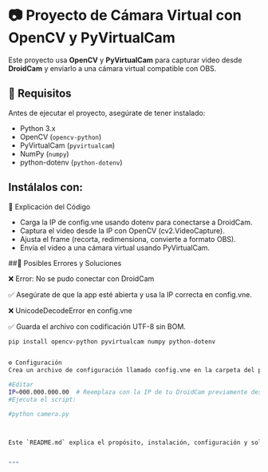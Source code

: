 ﻿# 📷 Proyecto de Cámara Virtual con OpenCV y PyVirtualCam

Este proyecto usa **OpenCV** y **PyVirtualCam** para capturar video desde **DroidCam** y enviarlo a una cámara virtual compatible con OBS.

## 🚀 Requisitos

Antes de ejecutar el proyecto, asegúrate de tener instalado:

- Python 3.x
- OpenCV (`opencv-python`)
- PyVirtualCam (`pyvirtualcam`)
- NumPy (`numpy`)
- python-dotenv (`python-dotenv`)

## Instálalos con:

📝 Explicación del Código

- Carga la IP de config.vne usando dotenv para conectarse a DroidCam.
- Captura el video desde la IP con OpenCV (cv2.VideoCapture).
- Ajusta el frame (recorta, redimensiona, convierte a formato OBS).
- Envía el video a una cámara virtual usando PyVirtualCam.

##🔧 Posibles Errores y Soluciones

❌ Error: No se pudo conectar con DroidCam

✅ Asegúrate de que la app esté abierta y usa la IP correcta en config.vne.

❌ UnicodeDecodeError en config.vne

✅ Guarda el archivo con codificación UTF-8 sin BOM.





```sh
pip install opencv-python pyvirtualcam numpy python-dotenv


⚙️ Configuración
Crea un archivo de configuración llamado config.vne en la carpeta del proyecto:

#Editar
IP=000.000.000.00  # Reemplaza con la IP de tu DroidCam previamente descargada en tu mobil
#Ejecuta el script:

#python camera.py



Este `README.md` explica el propósito, instalación, configuración y solución de errores. 🚀 ¿Quieres agregar algo más? 😎


"""
